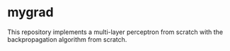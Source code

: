 # mygrad
This repository implements a multi-layer perceptron from scratch with the backpropagation algorithm from scratch.
